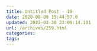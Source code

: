 ```yaml
---
title: Untitled Post - 19
date: 2020-08-09 15:44:57.0
updated: 2022-03-30 23:09:14.101
url: /archives/259.html
categories: 
tags: 
---
```


